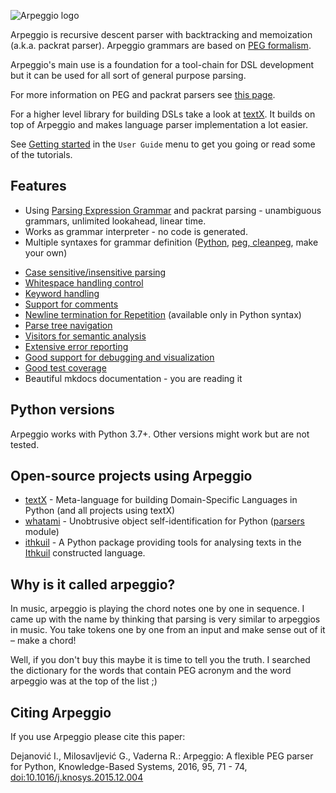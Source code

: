 ![Arpeggio logo](images/arpeggio-logo.svg)

Arpeggio is recursive descent parser with backtracking and memoization (a.k.a.
packrat parser).  Arpeggio grammars are based on [PEG
formalism](http://en.wikipedia.org/wiki/Parsing_expression_grammar).

Arpeggio's main use is a foundation for a tool-chain for DSL development but it
can be used for all sort of general purpose parsing.

For more information on PEG and packrat parsers see [this
page](http://bford.info/packrat/).

For a higher level library for building DSLs take a look at
[textX](https://github.com/textX/textX). It builds on top of Arpeggio
and makes language parser implementation a lot easier.

See [Getting started](getting_started.md) in the `User Guide` menu to get you going or read some of the
tutorials.


## Features

- Using [Parsing Expression Grammar](http://en.wikipedia.org/wiki/Parsing_expression_grammar)
  and packrat parsing - unambiguous grammars, unlimited lookahead, linear time.
- Works as grammar interpreter - no code is generated.
- Multiple syntaxes for grammar definition ([Python](grammars.md#grammars-written-in-python), 
  [peg, cleanpeg](grammars.md#grammars-written-in-peg-notations), make your own)
* [Case sensitive/insensitive
  parsing](configuration.md#case-insensitive-parsing)
* [Whitespace handling control](configuration.md#white-space-handling)
* [Keyword handling](configuration.md#keyword-handling)
* [Support for comments](configuration.md#comment-handling)
* [Newline termination for
  Repetition](configuration.md#newline-termination-for-repetitions) (available only in Python syntax)
* [Parse tree navigation](parse_trees.md)
* [Visitors for semantic analysis](semantics.md)
* [Extensive error reporting](handling_errors.md)
* [Good support for debugging and visualization](debugging.md)
* [Good test coverage](https://github.com/textX/Arpeggio/tree/master/tests/unit)
* Beautiful mkdocs documentation - you are reading it

## Python versions

Arpeggio works with Python 3.7+. Other versions might work but are not tested.

## Open-source projects using Arpeggio

- [textX](https://github.com/textX/textX) - Meta-language for building
  Domain-Specific Languages in Python (and all projects using textX)
- [whatami](https://github.com/sdvillal/whatami) - Unobtrusive object
  self-identification for Python
  ([parsers](https://github.com/sdvillal/whatami/blob/master/whatami/parsers.py)
  module)
- [ithkuil](https://github.com/fizyk20/ithkuil) - A Python package providing
  tools for analysing texts in the [Ithkuil](http://ithkuil.net/) constructed language.


## Why is it called arpeggio?

In music, arpeggio is playing the chord notes one by one in sequence. I came up
with the name by thinking that parsing is very similar to arpeggios in music.
You take tokens one by one from an input and make sense out of it – make a
chord!

Well, if you don't buy this maybe it is time to tell you the truth. I searched
the dictionary for the words that contain PEG acronym and the word arpeggio was
at the top of the list ;)


## Citing Arpeggio

If you use Arpeggio please cite this paper:

Dejanović I., Milosavljević G., Vaderna R.: Arpeggio: A flexible PEG parser for
Python, Knowledge-Based Systems, 2016, 95, 71 - 74,
[doi:10.1016/j.knosys.2015.12.004](http://dx.doi.org/10.1016/j.knosys.2015.12.004)

